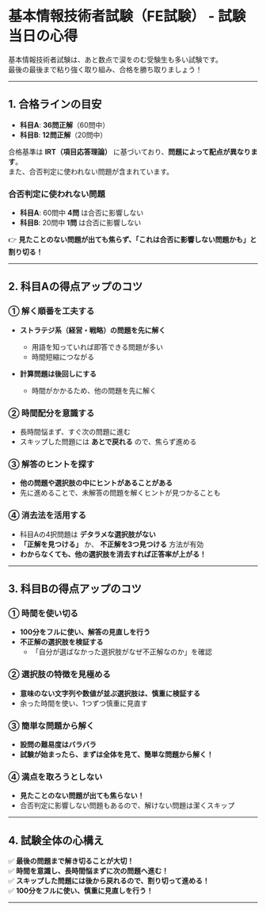 # 基本情報技術者試験（FE試験） - 試験当日の心得

基本情報技術者試験は、あと数点で涙をのむ受験生も多い試験です。  
最後の最後まで粘り強く取り組み、合格を勝ち取りましょう！

---

## 1. 合格ラインの目安
- **科目A**: **36問正解**（60問中）  
- **科目B**: **12問正解**（20問中）  

合格基準は **IRT（項目応答理論）** に基づいており、**問題によって配点が異なります**。  
また、合否判定に使われない問題が含まれています。  

### 合否判定に使われない問題
- **科目A**: 60問中 **4問** は合否に影響しない  
- **科目B**: 20問中 **1問** は合否に影響しない  

👉 **見たことのない問題が出ても焦らず、「これは合否に影響しない問題かも」と割り切る！**  

---

## 2. 科目Aの得点アップのコツ
### ① **解く順番を工夫する**
- **ストラテジ系（経営・戦略）の問題を先に解く**  
  - 用語を知っていれば即答できる問題が多い  
  - 時間短縮につながる  

- **計算問題は後回しにする**
  - 時間がかかるため、他の問題を先に解く  

### ② **時間配分を意識する**
- 長時間悩まず、すぐ次の問題に進む  
- スキップした問題には **あとで戻れる** ので、焦らず進める  

### ③ **解答のヒントを探す**
- **他の問題や選択肢の中にヒントがあることがある**  
- 先に進めることで、未解答の問題を解くヒントが見つかることも  

### ④ **消去法を活用する**
- 科目Aの4択問題は **デタラメな選択肢がない**  
- **「正解を見つける」** か、 **不正解を3つ見つける** 方法が有効  
- **わからなくても、他の選択肢を消去すれば正答率が上がる！**  

---

## 3. 科目Bの得点アップのコツ
### ① **時間を使い切る**
- **100分をフルに使い、解答の見直しを行う**  
- **不正解の選択肢を検証する**  
  - 「自分が選ばなかった選択肢がなぜ不正解なのか」を確認  

### ② **選択肢の特徴を見極める**
- **意味のない文字列や数値が並ぶ選択肢は、慎重に検証する**  
- 余った時間を使い、1つずつ慎重に見直す  

### ③ **簡単な問題から解く**
- **設問の難易度はバラバラ**  
- **試験が始まったら、まずは全体を見て、簡単な問題から解く！**  

### ④ **満点を取ろうとしない**
- **見たことのない問題が出ても焦らない！**  
- 合否判定に影響しない問題もあるので、解けない問題は潔くスキップ  

---

## 4. 試験全体の心構え
✅ **最後の問題まで解き切ることが大切！**  
✅ **時間を意識し、長時間悩まずに次の問題へ進む！**  
✅ **スキップした問題には後から戻れるので、割り切って進める！**  
✅ **100分をフルに使い、慎重に見直しを行う！**  

---
